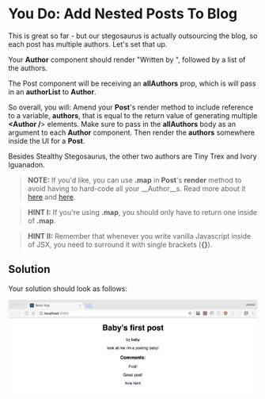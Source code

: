 # You Do: Add Nested Posts To Blog #

This is great so far - but our stegosaurus is actually outsourcing the blog, so each post has multiple authors. Let's set that up.

Your __Author__ component should render "Written by ", followed by a list of the authors.

The Post component will be receiving an __allAuthors__ prop, which is will pass in an __authorList__ to __Author__.

So overall, you will:
Amend your __Post__'s render method to include reference to a variable, __authors__, that is equal to the return value of generating multiple __<Author /__> elements. Make sure to pass in the __allAuthors__ body as an argument to each __Author__ component. Then render the __authors__ somewhere inside the UI for a __Post__.

Besides Stealthy Stegosaurus, the other two authors are Tiny Trex and Ivory Iguanadon.

> __NOTE:__ If you'd like, you can use __.map__ in __Post__'s __render__ method to avoid having to hard-code all your __Author__s. Read more about it [here](https://developer.mozilla.org/en-US/docs/Web/JavaScript/Reference/Global_Objects/Array/map) and [here](http://cryto.net/~joepie91/blog/2015/05/04/functional-programming-in-javascript-map-filter-reduce/).

> __HINT I:__ If you're using __.map__, you should only have to return one __<MyPost />__ inside of __.map__.

> __HINT II:__ Remember that whenever you write vanilla Javascript inside of JSX, you need to surround it with single brackets (__{}__).


## Solution

Your solution should look as follows:

![Solution for Project](SOLUTION.png)
